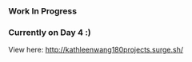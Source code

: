 ### Work In Progress 

### Currently on Day 4 :) 

View here: http://kathleenwang180projects.surge.sh/
